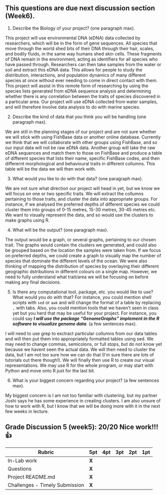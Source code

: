 ## This questions are due next discussion section (Week6).

1. Describe the Biology of your project? (one paragraph max).  

This project will use environmental DNA (eDNA) data collected by researchers, which will be in the form of gene sequences.
All species that move through the world shed bits of their DNA through their hair, scales, and bodily fluids, in the same way humans shed skin cells. These fragments of DNA remain in the environment, acting as identifiers for all species who have passed through. Researchers can then take samples from the water or soil and extract this eDNA data. This allows for people to study the distribution, interactions, and population dynamics of many different species at once without ever needing to come in direct contact with them. This project will assist in this remote form of researching by using the species lists generated from eDNA sequence analysis and determining whether there is any correlation between the traits of species discovered in a particular area. Our project will use eDNA collected from water samples, and will therefore involve data analysis to do with marine species.

2. Describe the kind of data that you think you will be handling (one paragraph max).  

We are still in the planning stages of our project and are not sure whether we will stick with using FishBase data or another online database. Currently we think that we will collaborate with other groups using FishBase, and so our input data will not be raw eDNA data. Another group will take the raw eDNA sequences and match them to those on FishBase and produce a table of different species that lists their name, specific FishBase codes, and then differernt morphological and behavioural traits in different collumns.  This table will be the data we will then work with. 

3. What would you like to do with that data? (one paragraph max).  

We are not sure what direction our project will head in yet, but we know we will focus on one or two specific traits. We will extract the collumns pertaining to those traits, and cluster the data into appropriate groups. For instance, if we analysed the preferred depths of different species we could cluster them into groups of 0-15 metres, 15-30 metres, 30-45 metres etc. We want to visually represent the data, and so would use the clusters to make graphs using R. 

4. What will be the output? (one paragraph max).  

The output would be a graph, or several graphs, pertaining to our chosen trait. The graphs would contain the clusters we generated, and could also be grouped based on the location the samples were taken from. If we focus on preferred depths, we could create a graph to visually map the number of species that dominate the different levels of the ocean. We were also thinking of mapping the distribution of species by overlaying their different geographic dstributions in different colours on a single map. However, we need to fully understand what trait/area we will be focusing on before making any final decisions.

5. Is there any computational tool, package, etc. you would like to use? What would you do with that? For instance, you could mention shell scripts with `sed` or `awk` and will change the format of a table by replacing `,` with tabs. 
Also, you could mention tools that we haven’t seen in class yet but you herd that may be useful for your project. 
For instance, you could say 
***I will use the package “GenomeGraphs” implement in the R software to visualize genome data***. (a few sentences max).  

I will need to use grep to exctract particular collumns from our data tables and will then put them into appropriately formatted tables using sed. We may need to change commas, semicolons, or full stops, but do not know yet because we havent seen the actual data. We will then need to cluster the data, but I am not too sure how we can do that (I'm sure there are lots of tutorials out there though!). We will finally then use R to create our visual representations. We may use R for the whole program, or may start with Python and move onto R just for the last bit. 

6. What is your biggest concern regarding your project? (a few sentences max).

My biggest concern is I am not too familiar with clustering, but my partner Joshi says he has some experience in creating clusters. I am also unsure of how to work with R, but I know that we will be doing more with it in the next few weeks in lecture.

## Grade Discussion 5 (week5): 20/20 Nice work!!! :thumbsup:

| **Rubric** | **5pt** | **4pt** | **3pt** | **2pt** | **1pt** |
| --- | ---| --- | --- | --- | --- |
| In-Lab work | **X** | | | |
| Questions | **X** | | | |
| Project README.md | **X** | | | |
| Challenges - Timely Submission | **X** | | | |

